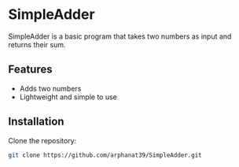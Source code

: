 # SimpleAdder

SimpleAdder is a basic program that takes two numbers as input and returns their sum.

## Features

- Adds two numbers
- Lightweight and simple to use

## Installation

Clone the repository:

```bash
git clone https://github.com/arphanat39/SimpleAdder.git
